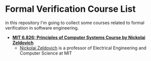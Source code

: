 # Formal Verification Course List
in this repository I'm going to collect some courses related to formal verification in software engineering.

- **[MIT 6.826: Principles of Computer Systems Course by Nickolai Zeldovich](https://www.youtube.com/watch?v=To6lsY24A8o&list=PLA6Ht2dJt3SITo6PYTyzr9832epkyFD48&pp=iAQB)**
    - [Nickolai Zeldovich](https://scholar.google.com/citations?user=DJ6--hMAAAAJ&hl=en) is a professor of Electrical Engineering and Computer Science at MIT
